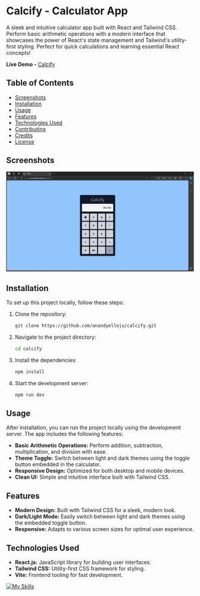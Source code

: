 # Calcify - Calculator App

A sleek and intuitive calculator app built with React and Tailwind CSS. Perform basic arithmetic operations with a modern interface that showcases the power of React's state management and Tailwind's utility-first styling. Perfect for quick calculations and learning essential React concepts!

**Live Demo -** [Calcify](https://anandyelloju.github.io/calcify/)

## Table of Contents

- [Screenshots](#screenshots)
- [Installation](#installation)
- [Usage](#usage)
- [Features](#features)
- [Technologies Used](#technologies-used)
- [Contributing](#contributing)
- [Credits](#credits)
- [License](#license)

## Screenshots

![Homepage](UI.png)

## Installation

To set up this project locally, follow these steps:

1. Clone the repository:
    ```bash
    git clone https://github.com/anandyelloju/calcify.git
    ```
2. Navigate to the project directory:
    ```bash
    cd calcify
    ```
3. Install the dependencies:
    ```bash
    npm install
    ```
4. Start the development server:
    ```bash
    npm run dev
    ```

## Usage

After installation, you can run the project locally using the development server. The app includes the following features:

- **Basic Arithmetic Operations:** Perform addition, subtraction, multiplication, and division with ease.
- **Theme Toggle:** Switch between light and dark themes using the toggle button embedded in the calculator.
- **Responsive Design:** Optimized for both desktop and mobile devices.
- **Clean UI:** Simple and intuitive interface built with Tailwind CSS.

## Features

- **Modern Design:** Built with Tailwind CSS for a sleek, modern look.
- **Dark/Light Mode:** Easily switch between light and dark themes using the embedded toggle button.
- **Responsive:** Adapts to various screen sizes for optimal user experience.

## Technologies Used

- **React.js:** JavaScript library for building user interfaces.
- **Tailwind CSS:** Utility-first CSS framework for styling.
- **Vite:** Frontend tooling for fast development.

[![My Skills](https://skillicons.dev/icons?i=react,tailwindcss,vite,javascript,html,css,vscode,github)](https://skillicons.dev)
<!--
## Contributing

Contributions are always welcome! If you have suggestions or improvements, feel free to submit a pull request.

## Credits

- **React.js:** For providing a robust framework for building UI.
- **Tailwind CSS:** For a flexible and customizable styling framework.
- **Vite:** For fast and efficient development tooling.
- [Anand Yelloju](https://github.com/anandyelloju) - Project Creator


## License

This project is licensed under the [MIT License](https://choosealicense.com/licenses/mit/) - see the [LICENSE](https://github.com/anandyelloju/calcify/blob/main/LICENSE) file for details.
-->
